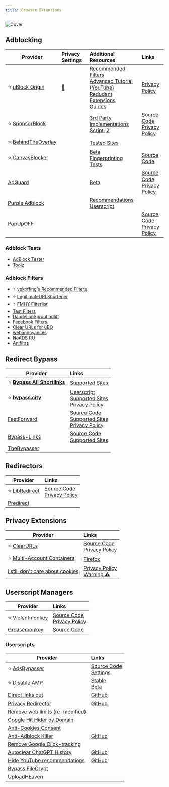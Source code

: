 ```yaml
---
title: Browser Extensions
---
```


![Cover](../../assets/browser-extensions.png)

## Adblocking

| Provider | Privacy Settings | Additional Resources | Links
| --- | :-- | :-- | :--
| :star: [uBlock Origin](https://github.com/gorhill/uBlock) | <a href="https://guide.yuuire.com/privacy-settings/extensions/ublock-origin">:link:</a> | [Recommended Filters](https://github.com/yokoffing/filterlists)<br/>[Advanced Tutorial (YouTube)](https://youtu.be/2lisQQmWQkY)<br/>[Redudant Extensions](https://github.com/arkenfox/user.js/wiki/4.1-Extensions#-dont-bother)<br/>[Guides](https://www.reddit.com/r/uBlockOrigin/wiki/index/) | [Privacy Policy](https://github.com/gorhill/uBlock/wiki/Privacy-policy) |
| :star:&nbsp;[SponsorBlock](https://sponsor.ajay.app/) | |  [3rd Party Implementations](https://github.com/ajayyy/SponsorBlock/wiki/3rd-Party-Ports)<br/>[Script](https://github.com/mchangrh/sb.js), [2](https://codeberg.org/mthsk/userscripts/src/branch/master/simple-sponsor-skipper/simple-sponsor-skipper.user.js) | [Source Code](https://github.com/ajayyy/SponsorBlock)<br/>[Privacy Policy](https://gist.github.com/ajayyy/aa9f8ded2b573d4f73a3ffa0ef74f796) |
| :star:&nbsp;[BehindTheOverlay](https://github.com/NicolaeNMV/BehindTheOverlay) | | [Tested Sites](https://github.com/NicolaeNMV/BehindTheOverlay/blob/master/WORKS_ON.md) | |
| :star:&nbsp;[CanvasBlocker](https://canvasblocker.kkapsner.de/) | | [Beta](https://canvasblocker.kkapsner.de/versions/)<br/>[Fingerprinting Tests](https://canvasblocker.kkapsner.de/test/) | [Source Code](https://github.com/kkapsner/CanvasBlocker) |
| [AdGuard](https://adguard.com/en/) | | [Beta](https://canvasblocker.kkapsner.de/versions/) | [Source Code](https://github.com/AdguardTeam/AdguardBrowserExtension)<br/>[Privacy Policy](https://adguard.com/en/privacy.html) |
| [Purple Adblock](https://github.com/arthurbolsoni/Purple-adblock) | | [Recommendations](https://github.com/arthurbolsoni/Purple-adblock?tab=readme-ov-file#recommendations)<br/>[Userscript](https://raw.githubusercontent.com/arthurbolsoni/Purple-adblock/main/platform/tampermonkey/dist/purpleadblocker.user.js) | |
| [PopUpOFF](https://popupoff.org/) | | | [Source Code](https://github.com/RomanistHere/PopUpOFF)<br/>[Privacy Policy](https://popupoff.org/privacy-policy) |

### Adblock Tests
* [AdBlock Tester](https://adblock-tester.com/)
* [Toolz](https://d3ward.github.io/toolz/adblock.html)

### Adblock Filters
* :star: [yokoffing's Recommended Filters](https://github.com/yokoffing/filterlists)
* :star: [LegitimateURLShortener](https://github.com/DandelionSprout/adfilt/blob/master/LegitimateURLShortener.txt)
* :star: [FMHY Filterlist](https://github.com/WindowsAurora/FMHYFilterlist/)
* [Test Filters](http://raymondhill.net/ublock/adbox.html)
* [DandelionSprout adlift](https://github.com/DandelionSprout/adfilt)
* [Facebook Filters](https://www.reddit.com/r/uBlockOrigin/wiki/solutions/#wiki_facebook)
* [Clear URLs for uBO](https://github.com/DandelionSprout/adfilt/blob/master/ClearURLs%20for%20uBo/clear_urls_uboified.txt)
* [webannoyances](https://github.com/yourduskquibbles/webannoyances)
* [NoADS RU](https://raw.githubusercontent.com/Zalexanninev15/NoADS_RU/main/ads_list.txt)
* [Anifiltrs](https://github.com/Karmesinrot/Anifiltrs)

## Redirect Bypass

| Provider | Links |
| --- | :-- |
| :star: **[Bypass All Shortlinks](https://codeberg.org/Amm0ni4/bypass-all-shortlinks-debloated/)** | [Supported Sites](https://codeberg.org/Amm0ni4/bypass-all-shortlinks-debloated/src/branch/main/supported_sites.txt)
| :star: **[bypass.city](https://bypass.city/)** | [Userscript](https://bypass.city/how-to-install-userscript)<br/>[Supported Sites](https://bypass.city/supported)<br/>[Privacy Policy](https://bypass.city/privacy-policy)
| [FastForward](https://fastforward.team/) | [Source Code](https://github.com/FastForwardTeam/FastForward)<br/>[Supported Sites](https://github.com/FastForwardTeam/FastForward/blob/main/docs/Bypassed.md)<br/>[Privacy Policy](https://fastforward.team/privacy)
| [Bypass-Links](https://bypass-links.vercel.app) | [Source Code](https://github.com/amitsingh-007/bypass-links)<br/>[Supported Sites](https://github.com/amitsingh-007/bypass-links?tab=readme-ov-file#currently-supported-websites)
| [TheBypasser](https://thebypasser.com/)

## Redirectors

| Provider | Links |
| --- | :-- |
| :star: [LibRedirect](https://libredirect.github.io/) | [Source Code](https://github.com/libredirect/browser_extension)<br/>[Privacy Policy](https://github.com/libredirect/browser_extension/blob/master/Privacy-Policy.md)
| [Predirect](https://github.com/libreom/predirect)

## Privacy Extensions

| Provider | Links |
| --- | :-- |
| :star: [ClearURLs](http://docs.clearurls.xyz/) | [Source Code](https://github.com/ClearURLs/Addon)<br/>[Privacy Policy](https://github.com/ClearURLs/Addon/blob/master/PRIVACY.md)
| :star: [Multi-Account Containers](https://github.com/mozilla/multi-account-containers/) | [Firefox](https://addons.mozilla.org/en-US/firefox/addon/multi-account-containers/)
| [I still don't care about cookies](https://github.com/OhMyGuus/I-Still-Dont-Care-About-Cookies) | [Privacy Policy](https://github.com/OhMyGuus/I-Still-Dont-Care-About-Cookies/blob/master/PRIVACY_POLICY.md)<br/>[Warning :warning:](https://github.com/OhMyGuus/I-Still-Dont-Care-About-Cookies/issues/10278)

## Userscript Managers

| Provider | Links |
| --- | :-- |
| :star: [Violentmonkey](https://violentmonkey.github.io/) | [Source Code](https://github.com/violentmonkey/violentmonkey)<br/>[Privacy Policy](https://violentmonkey.github.io/privacy/)
| [Greasemonkey](https://www.greasespot.net/) | [Source Code](https://github.com/greasemonkey/greasemonkey/)

### Userscripts

| Provider | Links |
| --- | :-- |
| :star: [AdsBypasser](https://adsbypasser.github.io/) | [Source Code](https://github.com/adsbypasser/adsbypasser)<br/>[Settings](https://adsbypasser.github.io/configure.html)
| :star: [Disable AMP](https://github.com/AdguardTeam/DisableAMP) | [Stable](https://userscripts.adtidy.org/release/disable-amp/1.0/disable-amp.user.js)<br/>[Beta](https://userscripts.adtidy.org/beta/disable-amp/1.0/disable-amp.user.js)
| [Direct links out](https://openuserjs.org/scripts/nokeya/Direct_links_out) | [GitHub](https://github.com/nokeya/direct-links-out)
| [Privacy Redirector](https://greasyfork.org/en/scripts/436359-privacy-redirector) | [GitHub](https://github.com/dybdeskarphet/privacy-redirector)
| [Remove web limits (re-modified)](https://greasyfork.org/en/scripts/386908-remove-web-limits-re-modified)
| [Google Hit Hider by Domain](https://greasyfork.org/en/scripts/1682-google-hit-hider-by-domain-search-filter-block-sites)
| [Anti-Cookies Consent](https://greasyfork.org/en/scripts/432050-anti-cookies-consent)
| [Anti-Adblock Killer](https://openuserjs.org/scripts/reek/Anti-Adblock_Killer_Reek) | [GitHub](https://github.com/reek/anti-adblock-killer)
| [Remove Google Click-tracking](https://greasyfork.org/en/scripts/1523-remove-google-click-tracking)
| [Autoclear ChatGPT History](https://greasyfork.org/en/scripts/460805-autoclear-chatgpt-history) | [GitHub](https://github.com/adamlui/autoclear-chatgpt-history)
| [Hide YouTube recommendations](https://raw.githubusercontent.com/artli/hide-youtube-recommendations/latestRelease/hide_youtube_recommendations.user.js) | [GitHub](https://github.com/artli/hide-youtube-recommendations)
| [Bypass FileCrypt](https://greasyfork.org/en/scripts/403170)
| [UploadHEaven](https://greasyfork.org/en/scripts/442019)

